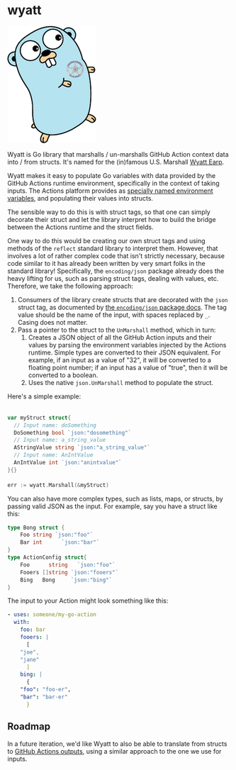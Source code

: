 # wyatt

![](doc/img/gophermarshall_small.png)

Wyatt is Go library that marshalls / un-marshalls GitHub Action context data into / from structs. It's named for
the (in)famous U.S. Marshall [Wyatt
Earp](https://history.howstuffworks.com/historical-figures/wyatt-earp.htm).

Wyatt makes it easy to populate Go variables with data provided by the GitHub
Actions runtime environment, specifically in the context of taking inputs. The Actions platform
provides as [specially named environment
variables](https://docs.github.com/en/actions/creating-actions/metadata-syntax-for-github-actions#example-specifying-inputs),
and populating their values into structs.

The sensible way to do this is with struct tags, so that one can simply decorate their struct and
let the library interpret how to build the bridge between the Actions runtime and the struct fields.

One way to do this would be creating our own struct tags and using methods of the `reflect` standard
library to interpret them. However, that involves a lot of rather complex code that isn't strictly
necessary, because code similar to it has already been written by very smart folks in the standard
library! Specifically, the `encoding/json` package already does the heavy lifting for us, such as
parsing struct tags, dealing with values, etc. Therefore, we take the following approach:

1. Consumers of the library create structs that are decorated with the `json` struct tag, as
documented by [the `encoding/json` package docs](https://pkg.go.dev/encoding/json#Marshal). The
tag value should be the name of the input, with spaces replaced by `_`. Casing does not matter.
2. Pass a pointer to the struct to the `UnMarshall` method, which in turn:
	1. Creates a JSON object of all the GitHub Action inputs and their values by parsing the environment
	variables injected by the Actions runtime. Simple types are converted to their JSON equivalent. For
	example, if an input as a value of "32", it will be converted to a floating point number; if an
	input has a value of "true", then it will be converted to a boolean.
	2. Uses the native `json.UnMarshall` method to populate the struct.

Here's a simple example:
```go

var myStruct struct{
  // Input name: doSomething
  DoSomething bool `json:"dosomething"`
  // Input name: a_string_value
  AStringValue string `json:"a_string_value"`
  // Input name: AnIntValue
  AnIntValue int `json:"anintvalue"`
}{}

err := wyatt.Marshall(&myStruct)
```

You can also have more complex types, such as lists, maps, or structs, by passing valid JSON
as the input. For example, say you have a struct like this:

```go
type Bong struct {
	Foo string `json:"foo"`
	Bar int		 `json:"bar"`
}
type ActionConfig struct{
	Foo  	 string   `json:"foo"`
	Fooers []string `json:"fooers"`
	Bing   Bong     `json:"bing"`
}
```

The input to your Action might look something like this:
```yaml
- uses: someone/my-go-action
  with:
    foo: bar
    fooers: |
      [
	"joe",
	"jane"
      ]
    bing: |
      {
	"foo": "foo-er",
	"bar": "bar-er"
      }
```

## Roadmap

In a future iteration, we'd like Wyatt to also be able to translate from structs to [GitHub Actions
outputs](https://docs.github.com/en/actions/creating-actions/metadata-syntax-for-github-actions#outputs-for-docker-container-and-javascript-actions),
using a similar approach to the one we use for inputs.
